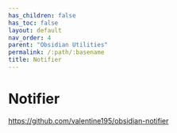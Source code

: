 ```yaml
---
has_children: false
has_toc: false
layout: default
nav_order: 4
parent: "Obsidian Utilities"
permalink: /:path/:basename
title: Notifier
---
```


# Notifier



https://github.com/valentine195/obsidian-notifier